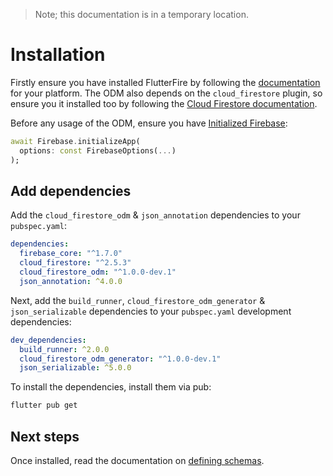 > Note; this documentation is in a temporary location.

# Installation

Firstly ensure you have installed FlutterFire by following the
[documentation](https://firebase.flutter.dev/docs/overview) for your platform. The ODM also depends
on the `cloud_firestore` plugin, so ensure you it installed too by following the [Cloud Firestore
documentation](https://firebase.flutter.dev/docs/firestore/overview).

Before any usage of the ODM, ensure you have [Initialized Firebase](https://firebase.flutter.dev/docs/overview#initializing-flutterfire):

```dart
await Firebase.initializeApp(
  options: const FirebaseOptions(...)
);
```

## Add dependencies

Add the `cloud_firestore_odm` & `json_annotation` dependencies to your `pubspec.yaml`:

```yaml {4,5}
dependencies:
  firebase_core: "^1.7.0"
  cloud_firestore: "^2.5.3"
  cloud_firestore_odm: "^1.0.0-dev.1"
  json_annotation: ^4.0.0
```

Next, add the `build_runner`, `cloud_firestore_odm_generator` & `json_serializable` dependencies
to your `pubspec.yaml` development dependencies:

```yaml {4,5}
dev_dependencies:
  build_runner: ^2.0.0
  cloud_firestore_odm_generator: "^1.0.0-dev.1"
  json_serializable: ^5.0.0
```

To install the dependencies, install them via pub:

```bash
flutter pub get
```

## Next steps

Once installed, read the documentation on [defining schemas](/defining-schemas.md).
